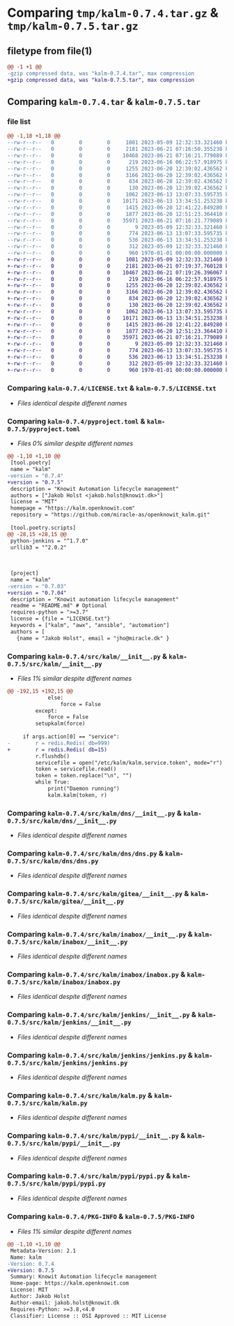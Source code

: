 # Comparing `tmp/kalm-0.7.4.tar.gz` & `tmp/kalm-0.7.5.tar.gz`

## filetype from file(1)

```diff
@@ -1 +1 @@
-gzip compressed data, was "kalm-0.7.4.tar", max compression
+gzip compressed data, was "kalm-0.7.5.tar", max compression
```

## Comparing `kalm-0.7.4.tar` & `kalm-0.7.5.tar`

### file list

```diff
@@ -1,18 +1,18 @@
--rw-r--r--   0        0        0     1081 2023-05-09 12:32:33.321460 kalm-0.7.4/LICENSE.txt
--rw-r--r--   0        0        0     2181 2023-06-21 07:16:50.355238 kalm-0.7.4/pyproject.toml
--rw-r--r--   0        0        0    10468 2023-06-21 07:16:21.779089 kalm-0.7.4/src/kalm/__init__.py
--rw-r--r--   0        0        0      219 2023-06-16 06:22:57.918975 kalm-0.7.4/src/kalm/common.py
--rw-r--r--   0        0        0     1255 2023-06-20 12:39:02.436562 kalm-0.7.4/src/kalm/dns/__init__.py
--rw-r--r--   0        0        0     3166 2023-06-20 12:39:02.436562 kalm-0.7.4/src/kalm/dns/dns.py
--rw-r--r--   0        0        0      834 2023-06-20 12:39:02.436562 kalm-0.7.4/src/kalm/gitea/__init__.py
--rw-r--r--   0        0        0      130 2023-06-20 12:39:02.436562 kalm-0.7.4/src/kalm/gitea/gitea.py
--rw-r--r--   0        0        0     1062 2023-06-13 13:07:33.595735 kalm-0.7.4/src/kalm/inabox/__init__.py
--rw-r--r--   0        0        0    10171 2023-06-13 13:34:51.253238 kalm-0.7.4/src/kalm/inabox/inabox.py
--rw-r--r--   0        0        0     1415 2023-06-20 12:41:22.849280 kalm-0.7.4/src/kalm/jenkins/__init__.py
--rw-r--r--   0        0        0     1877 2023-06-20 12:51:23.364410 kalm-0.7.4/src/kalm/jenkins/jenkins.py
--rw-r--r--   0        0        0    35971 2023-06-21 07:16:21.779089 kalm-0.7.4/src/kalm/kalm.py
--rw-r--r--   0        0        0        9 2023-05-09 12:32:33.321460 kalm-0.7.4/src/kalm/package_data.dat
--rw-r--r--   0        0        0      774 2023-06-13 13:07:33.595735 kalm-0.7.4/src/kalm/pypi/__init__.py
--rw-r--r--   0        0        0      536 2023-06-13 13:34:51.253238 kalm-0.7.4/src/kalm/pypi/pypi.py
--rw-r--r--   0        0        0      312 2023-05-09 12:32:33.321460 kalm-0.7.4/src/kalm/toolbox.py
--rw-r--r--   0        0        0      960 1970-01-01 00:00:00.000000 kalm-0.7.4/PKG-INFO
+-rw-r--r--   0        0        0     1081 2023-05-09 12:32:33.321460 kalm-0.7.5/LICENSE.txt
+-rw-r--r--   0        0        0     2181 2023-06-21 07:19:37.760128 kalm-0.7.5/pyproject.toml
+-rw-r--r--   0        0        0    10467 2023-06-21 07:19:26.396067 kalm-0.7.5/src/kalm/__init__.py
+-rw-r--r--   0        0        0      219 2023-06-16 06:22:57.918975 kalm-0.7.5/src/kalm/common.py
+-rw-r--r--   0        0        0     1255 2023-06-20 12:39:02.436562 kalm-0.7.5/src/kalm/dns/__init__.py
+-rw-r--r--   0        0        0     3166 2023-06-20 12:39:02.436562 kalm-0.7.5/src/kalm/dns/dns.py
+-rw-r--r--   0        0        0      834 2023-06-20 12:39:02.436562 kalm-0.7.5/src/kalm/gitea/__init__.py
+-rw-r--r--   0        0        0      130 2023-06-20 12:39:02.436562 kalm-0.7.5/src/kalm/gitea/gitea.py
+-rw-r--r--   0        0        0     1062 2023-06-13 13:07:33.595735 kalm-0.7.5/src/kalm/inabox/__init__.py
+-rw-r--r--   0        0        0    10171 2023-06-13 13:34:51.253238 kalm-0.7.5/src/kalm/inabox/inabox.py
+-rw-r--r--   0        0        0     1415 2023-06-20 12:41:22.849280 kalm-0.7.5/src/kalm/jenkins/__init__.py
+-rw-r--r--   0        0        0     1877 2023-06-20 12:51:23.364410 kalm-0.7.5/src/kalm/jenkins/jenkins.py
+-rw-r--r--   0        0        0    35971 2023-06-21 07:16:21.779089 kalm-0.7.5/src/kalm/kalm.py
+-rw-r--r--   0        0        0        9 2023-05-09 12:32:33.321460 kalm-0.7.5/src/kalm/package_data.dat
+-rw-r--r--   0        0        0      774 2023-06-13 13:07:33.595735 kalm-0.7.5/src/kalm/pypi/__init__.py
+-rw-r--r--   0        0        0      536 2023-06-13 13:34:51.253238 kalm-0.7.5/src/kalm/pypi/pypi.py
+-rw-r--r--   0        0        0      312 2023-05-09 12:32:33.321460 kalm-0.7.5/src/kalm/toolbox.py
+-rw-r--r--   0        0        0      960 1970-01-01 00:00:00.000000 kalm-0.7.5/PKG-INFO
```

### Comparing `kalm-0.7.4/LICENSE.txt` & `kalm-0.7.5/LICENSE.txt`

 * *Files identical despite different names*

### Comparing `kalm-0.7.4/pyproject.toml` & `kalm-0.7.5/pyproject.toml`

 * *Files 0% similar despite different names*

```diff
@@ -1,10 +1,10 @@
 [tool.poetry]
 name = "kalm"
-version = "0.7.4"
+version = "0.7.5"
 description = "Knowit Automation lifecycle management"
 authors = ["Jakob Holst <jakob.holst@knowit.dk>"]
 license = "MIT"
 homepage = "https://kalm.openknowit.com"
 repository = "https://github.com/miracle-as/openknowit_kalm.git"
 
 [tool.poetry.scripts]
@@ -28,15 +28,15 @@
 python-jenkins = "^1.7.0"
 urllib3 = "^2.0.2"
 
 
 
 [project]
 name = "kalm"  
-version = "0.7.03" 
+version = "0.7.04" 
 description = "Knowit automation lifecycle management"
 readme = "README.md" # Optional
 requires-python = ">=3.7"
 license = {file = "LICENSE.txt"}
 keywords = ["kalm", "awx", "ansible", "automation"]  
 authors = [
   {name = "Jakob Holst", email = "jho@miracle.dk" }
```

### Comparing `kalm-0.7.4/src/kalm/__init__.py` & `kalm-0.7.5/src/kalm/__init__.py`

 * *Files 1% similar despite different names*

```diff
@@ -192,15 +192,15 @@
             else: 
                 force = False
         except:
             force = False
         setupkalm(force)
 
     if args.action[0] == "service":
-        r = redis.Redis( db=999)
+        r = redis.Redis( db=15)
         r.flushdb()
         servicefile = open("/etc/kalm/kalm.service.token", mode="r")
         token = servicefile.read()
         token = token.replace("\n", "")
         while True:
             print("Daemon running")
             kalm.kalm(token, r)
```

### Comparing `kalm-0.7.4/src/kalm/dns/__init__.py` & `kalm-0.7.5/src/kalm/dns/__init__.py`

 * *Files identical despite different names*

### Comparing `kalm-0.7.4/src/kalm/dns/dns.py` & `kalm-0.7.5/src/kalm/dns/dns.py`

 * *Files identical despite different names*

### Comparing `kalm-0.7.4/src/kalm/gitea/__init__.py` & `kalm-0.7.5/src/kalm/gitea/__init__.py`

 * *Files identical despite different names*

### Comparing `kalm-0.7.4/src/kalm/inabox/__init__.py` & `kalm-0.7.5/src/kalm/inabox/__init__.py`

 * *Files identical despite different names*

### Comparing `kalm-0.7.4/src/kalm/inabox/inabox.py` & `kalm-0.7.5/src/kalm/inabox/inabox.py`

 * *Files identical despite different names*

### Comparing `kalm-0.7.4/src/kalm/jenkins/__init__.py` & `kalm-0.7.5/src/kalm/jenkins/__init__.py`

 * *Files identical despite different names*

### Comparing `kalm-0.7.4/src/kalm/jenkins/jenkins.py` & `kalm-0.7.5/src/kalm/jenkins/jenkins.py`

 * *Files identical despite different names*

### Comparing `kalm-0.7.4/src/kalm/kalm.py` & `kalm-0.7.5/src/kalm/kalm.py`

 * *Files identical despite different names*

### Comparing `kalm-0.7.4/src/kalm/pypi/__init__.py` & `kalm-0.7.5/src/kalm/pypi/__init__.py`

 * *Files identical despite different names*

### Comparing `kalm-0.7.4/src/kalm/pypi/pypi.py` & `kalm-0.7.5/src/kalm/pypi/pypi.py`

 * *Files identical despite different names*

### Comparing `kalm-0.7.4/PKG-INFO` & `kalm-0.7.5/PKG-INFO`

 * *Files 1% similar despite different names*

```diff
@@ -1,10 +1,10 @@
 Metadata-Version: 2.1
 Name: kalm
-Version: 0.7.4
+Version: 0.7.5
 Summary: Knowit Automation lifecycle management
 Home-page: https://kalm.openknowit.com
 License: MIT
 Author: Jakob Holst
 Author-email: jakob.holst@knowit.dk
 Requires-Python: >=3.8,<4.0
 Classifier: License :: OSI Approved :: MIT License
```


